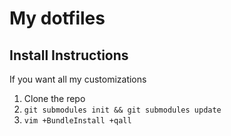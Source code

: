 # My dotfiles

## Install Instructions
If you want all my customizations

 1. Clone the repo
 2. `git submodules init && git submodules update`
 3. `vim +BundleInstall +qall`

